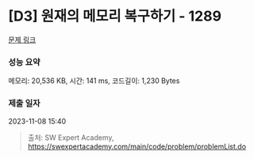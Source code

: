# [D3] 원재의 메모리 복구하기 - 1289 

[문제 링크](https://swexpertacademy.com/main/code/problem/problemDetail.do?contestProbId=AV19AcoKI9sCFAZN) 

### 성능 요약

메모리: 20,536 KB, 시간: 141 ms, 코드길이: 1,230 Bytes

### 제출 일자

2023-11-08 15:40



> 출처: SW Expert Academy, https://swexpertacademy.com/main/code/problem/problemList.do